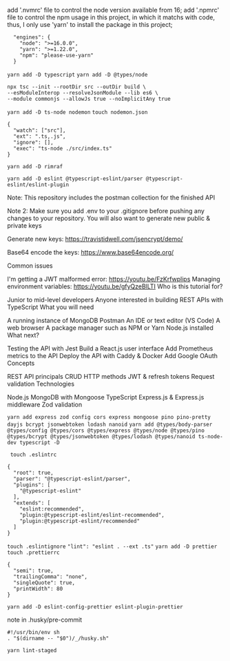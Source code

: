 add '.nvmrc' file to control the node version available from 16;
add '.npmrc' file to control the npm usage in this project, in which it matchs with code, thus, I only use 'yarn' to install the package in this project;

```
  "engines": {
    "node": ">=16.0.0",
    "yarn": ">=1.22.0",
    "npm": "please-use-yarn"
  }
```

`yarn add -D typescript`
`yarn add -D @types/node`

```
npx tsc --init --rootDir src --outDir build \
--esModuleInterop --resolveJsonModule --lib es6 \
--module commonjs --allowJs true --noImplicitAny true
```

`yarn add -D ts-node nodemon`
`touch nodemon.json`

```
{
  "watch": ["src"],
  "ext": ".ts,.js",
  "ignore": [],
  "exec": "ts-node ./src/index.ts"
}
```

`yarn add -D rimraf`

`yarn add -D eslint @typescript-eslint/parser @typescript-eslint/eslint-plugin`

Note: This repository includes the postman collection for the finished API

Note 2: Make sure you add .env to your .gitignore before pushing any changes to your repository. You will also want to generate new public & private keys

Generate new keys: https://travistidwell.com/jsencrypt/demo/

Base64 encode the keys: https://www.base64encode.org/

Common issues

I'm getting a JWT malformed error: https://youtu.be/FzKrfwplips
Managing environment variables: https://youtu.be/gfyQzeBlLTI
Who is this tutorial for?

Junior to mid-level developers
Anyone interested in building REST APIs with TypeScript
What you will need

A running instance of MongoDB
Postman
An IDE or text editor (VS Code)
A web browser
A package manager such as NPM or Yarn
Node.js installed
What next?

Testing the API with Jest
Build a React.js user interface
Add Prometheus metrics to the API
Deploy the API with Caddy & Docker
Add Google OAuth
Concepts

REST API principals
CRUD
HTTP methods
JWT & refresh tokens
Request validation
Technologies

Node.js
MongoDB with Mongoose
TypeScript
Express.js & Express.js middleware
Zod validation

`yarn add express zod config cors express mongoose pino pino-pretty dayjs bcrypt jsonwebtoken lodash nanoid`
`yarn add @types/body-parser @types/config @types/cors @types/express @types/node @types/pino @types/bcrypt @types/jsonwebtoken @types/lodash @types/nanoid ts-node-dev typescript -D`

` touch .eslintrc`

```
{
  "root": true,
  "parser": "@typescript-eslint/parser",
  "plugins": [
    "@typescript-eslint"
  ],
  "extends": [
    "eslint:recommended",
    "plugin:@typescript-eslint/eslint-recommended",
    "plugin:@typescript-eslint/recommended"
  ]
}
```

`touch .eslintignore`
`"lint": "eslint . --ext .ts"`
`yarn add -D prettier`
`touch .prettierrc`

```
{
  "semi": true,
  "trailingComma": "none",
  "singleQuote": true,
  "printWidth": 80
}
```

`yarn add -D eslint-config-prettier eslint-plugin-prettier`

note in .husky/pre-commit

```
#!/usr/bin/env sh
. "$(dirname -- "$0")/_/husky.sh"

yarn lint-staged
```
